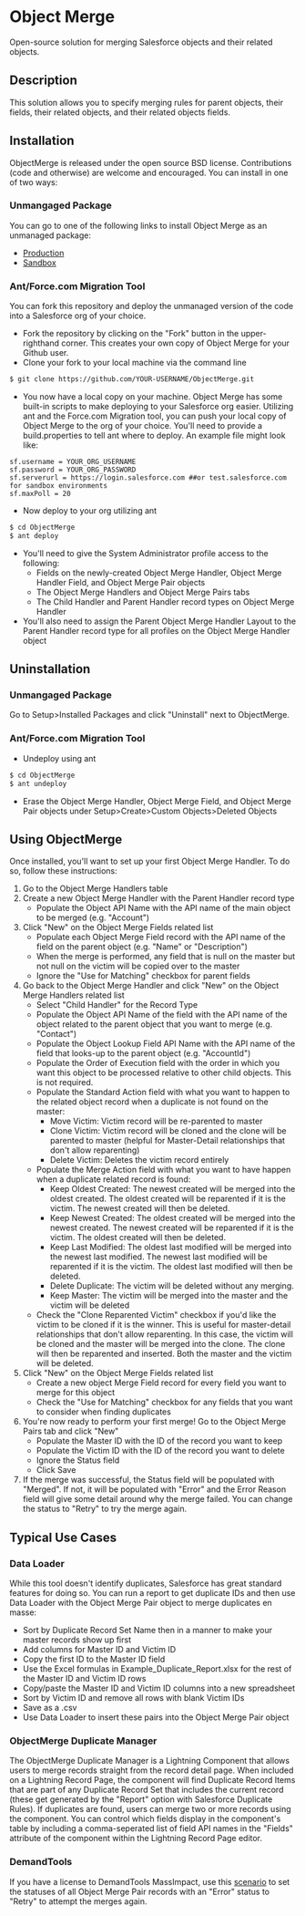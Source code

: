 # Object Merge

Open-source solution for merging Salesforce objects and their related objects.

## Description

This solution allows you to specify merging rules for parent objects, their fields, their related objects, and their related objects fields.

## Installation

ObjectMerge is released under the open source BSD license. Contributions (code and otherwise) are welcome and encouraged. You can install in one of two ways:

### Unmangaged Package

You can go to one of the following links to install Object Merge as an unmanaged package:
* <a href="	https://login.salesforce.com/packaging/installPackage.apexp?p0=04t0H000000YOey" target="_blank" >Production</a>
* <a href="	https://test.salesforce.com/packaging/installPackage.apexp?p0=04t0H000000YOey" target="_blank" >Sandbox</a>

### Ant/Force.com Migration Tool
You can fork this repository and deploy the unmanaged version of the code into a Salesforce org of your choice.

* Fork the repository by clicking on the "Fork" button in the upper-righthand corner. This creates your own copy of Object Merge for your Github user.
* Clone your fork to your local machine via the command line
```sh
$ git clone https://github.com/YOUR-USERNAME/ObjectMerge.git
```
* You now have a local copy on your machine. Object Merge has some built-in scripts to make deploying to your Salesforce org easier. Utilizing ant and the Force.com Migration tool, you can push your local copy of Object Merge to the org of your choice. You'll need to provide a build.properties to tell ant where to deploy. An example file might look like:

```
sf.username = YOUR_ORG_USERNAME
sf.password = YOUR_ORG_PASSWORD
sf.serverurl = https://login.salesforce.com ##or test.salesforce.com for sandbox environments
sf.maxPoll = 20
```

* Now deploy to your org utilizing ant

```sh
$ cd ObjectMerge
$ ant deploy
```

* You'll need to give the System Administrator profile access to the following:
  * Fields on the newly-created Object Merge Handler, Object Merge Handler Field, and Object Merge Pair objects
  * The Object Merge Handlers and Object Merge Pairs tabs
  * The Child Handler and Parent Handler record types on Object Merge Handler
* You'll also need to assign the Parent Object Merge Handler Layout to the Parent Handler record type for all profiles on the Object Merge Handler object

## Uninstallation

### Unmangaged Package

Go to Setup>Installed Packages and click "Uninstall" next to ObjectMerge.

### Ant/Force.com Migration Tool

* Undeploy using ant

```sh
$ cd ObjectMerge
$ ant undeploy
```

* Erase the Object Merge Handler, Object Merge Field, and Object Merge Pair objects under Setup>Create>Custom Objects>Deleted Objects

## Using ObjectMerge

Once installed, you'll want to set up your first Object Merge Handler. To do so, follow these instructions:

1. Go to the Object Merge Handlers table
2. Create a new Object Merge Handler with the Parent Handler record type
	* Populate the Object API Name with the API name of the main object to be merged (e.g. "Account")
3. Click "New" on the Object Merge Fields related list
  	* Populate each Object Merge Field record with the API name of the field on the parent object (e.g. "Name" or "Description")
  	* When the merge is performed, any field that is null on the master but not null on the victim will be copied over to the master
  	* Ignore the "Use for Matching" checkbox for parent fields
4. Go back to the Object Merge Handler and click "New" on the Object Merge Handlers related list
  	* Select "Child Handler" for the Record Type
  	* Populate the Object API Name of the field with the API name of the object related to the parent object that you want to merge (e.g. "Contact")
  	* Populate the Object Lookup Field API Name with the API name of the field that looks-up to the parent object (e.g. "AccountId")
    * Populate the Order of Execution field with the order in which you want this object to be processed relative to other child objects. This is not required.
  	* Populate the Standard Action field with what you want to happen to the related object record when a duplicate is not found on the master:
    	* Move Victim: Victim record will be re-parented to master
    	* Clone Victim: Victim record will be cloned and the clone will be parented to master (helpful for Master-Detail relationships that don't allow reparenting)
    	* Delete Victim: Deletes the victim record entirely
  	* Populate the Merge Action field with what you want to have happen when a duplicate related record is found:
    	* Keep Oldest Created: The newest created will be merged into the oldest created. The oldest created will be reparented if it is the victim. The newest created will then be deleted.
    	* Keep Newest Created: The oldest created will be merged into the newest created. The newest created will be reparented if it is the victim. The oldest created will then be deleted.
    	* Keep Last Modified: The oldest last modified will be merged into the newest last modified. The newest last modified will be reparented if it is the victim. The oldest last modified will then be deleted.
    	* Delete Duplicate: The victim will be deleted without any merging.
    	* Keep Master: The victim will be merged into the master and the victim will be deleted
    * Check the "Clone Reparented Victim" checkbox if you'd like the victim to be cloned if it is the winner. This is useful for master-detail relationships that don't allow reparenting. In this case, the victim will be cloned and the master will be merged into the clone. The clone will then be reparented and inserted. Both the master and the victim will be deleted.
5. Click "New" on the Object Merge Fields related list
  	* Create a new object Merge Field record for every field you want to merge for this object
  	* Check the "Use for Matching" checkbox for any fields that you want to consider when finding duplicates
6. You're now ready to perform your first merge! Go to the Object Merge Pairs tab and click "New"
  	* Populate the Master ID with the ID of the record you want to keep
  	* Populate the Victim ID with the ID of the record you want to delete
  	* Ignore the Status field
  	* Click Save
7. If the merge was successful, the Status field will be populated with "Merged". If not, it will be populated with "Error" and the Error Reason field will give some detail around why the merge failed. You can change the status to "Retry" to try the merge again.

## Typical Use Cases

### Data Loader

While this tool doesn't identify duplicates, Salesforce has great standard features for doing so. You can run a report to get duplicate IDs and then use Data Loader with the Object Merge Pair object to merge duplicates en masse:
* Sort by Duplicate Record Set Name then in a manner to make your master records show up first
* Add columns for Master ID and Victim ID
* Copy the first ID to the Master ID field
* Use the Excel formulas in Example_Duplicate_Report.xlsx for the rest of the Master ID and Victim ID rows
* Copy/paste the Master ID and Victim ID columns into a new spreadsheet
* Sort by Victim ID and remove all rows with blank Victim IDs
* Save as a .csv
* Use Data Loader to insert these pairs into the Object Merge Pair object

### ObjectMerge Duplicate Manager

The ObjectMerge Duplicate Manager is a Lightning Component that allows users to merge records straight from the record detail page. When included on a Lightning Record Page, the component will find Duplicate Record Items that are part of any Duplicate Record Set that includes the current record (these get generated by the "Report" option with Salesforce Duplicate Rules). If duplicates are found, users can merge two or more records using the component. You can control which fields display in the component's table by including a comma-seperated list of field API names in the "Fields" attribute of the component within the Lightning Record Page editor.

### DemandTools

If you have a license to DemandTools MassImpact, use this <a href="https://github.com/kyleschmid/ObjectMerge/blob/master/DemandTools_MassImpact_Set_Status_to_Retry.MIxml" target="_blank" >scenario</a> to set the statuses of all Object Merge Pair records with an "Error" status to "Retry" to attempt the merges again.
